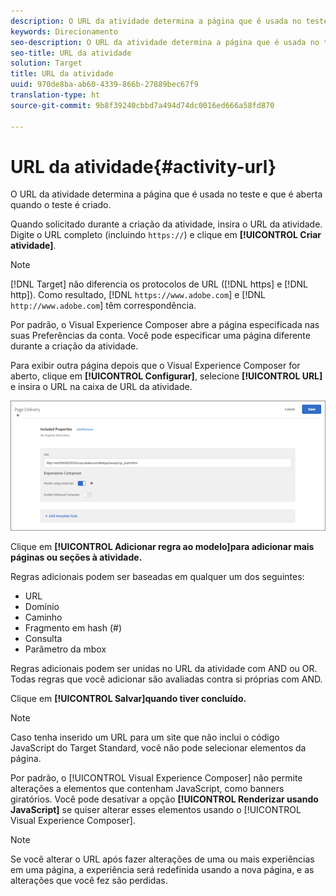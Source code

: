 ```yaml
---
description: O URL da atividade determina a página que é usada no teste e que é aberta quando o teste é criado.
keywords: Direcionamento
seo-description: O URL da atividade determina a página que é usada no teste e que é aberta quando o teste é criado.
seo-title: URL da atividade
solution: Target
title: URL da atividade
uuid: 970de8ba-ab60-4339-866b-27889bec67f9
translation-type: ht
source-git-commit: 9b8f39240cbbd7a494d74dc0016ed666a58fd870

---
```



# URL da atividade{#activity-url}

O URL da atividade determina a página que é usada no teste e que é aberta quando o teste é criado.

Quando solicitado durante a criação da atividade, insira o URL da atividade. Digite o URL completo (incluindo `https://`) e clique em **[!UICONTROL Criar atividade]**.

>[!NOTE]
>
>[!DNL Target] não diferencia os protocolos de URL ([!DNL https] e [!DNL http]). Como resultado, [!DNL `https://www.adobe.com`] e [!DNL `http://www.adobe.com`] têm correspondência.

Por padrão, o Visual Experience Composer abre a página especificada nas suas Preferências da conta. Você pode especificar uma página diferente durante a criação da atividade.

Para exibir outra página depois que o Visual Experience Composer for aberto, clique em **[!UICONTROL Configurar]**, selecione **[!UICONTROL URL]** e insira o URL na caixa de URL da atividade.

![](assets/url-config.png)

Clique em **[!UICONTROL Adicionar regra ao modelo]para adicionar mais páginas ou seções à atividade.**

Regras adicionais podem ser baseadas em qualquer um dos seguintes:

* URL
* Domínio
* Caminho
* Fragmento em hash (#)
* Consulta
* Parâmetro da mbox

Regras adicionais podem ser unidas no URL da atividade com AND ou OR. Todas regras que você adicionar são avaliadas contra si próprias com AND.

Clique em **[!UICONTROL Salvar]quando tiver concluído.**

>[!NOTE]
>
>Caso tenha inserido um URL para um site que não inclui o código JavaScript do Target Standard, você não pode selecionar elementos da página.

Por padrão, o [!UICONTROL Visual Experience Composer] não permite alterações a elementos que contenham JavaScript, como banners giratórios. Você pode desativar a opção **[!UICONTROL Renderizar usando JavaScript]** se quiser alterar esses elementos usando o [!UICONTROL Visual Experience Composer].

>[!NOTE]
>
>Se você alterar o URL após fazer alterações de uma ou mais experiências em uma página, a experiência será redefinida usando a nova página, e as alterações que você fez são perdidas.

